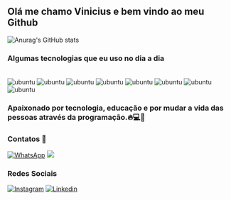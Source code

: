 ## Olá  me  chamo Vinicius e bem vindo ao meu Github

![Anurag's GitHub stats](https://github-readme-stats.vercel.app/api?username=ViniAguiar1&show_icons=true&theme=radical)

### Algumas tecnologias que eu uso no dia a dia

<div style="display: inline_block"><br/>
  <img align="center" alt="ubuntu" src="https://img.shields.io/badge/Ubuntu-E95420?style=for-the-badge&logo=ubuntu&logoColor=white" />
  <img align="center" alt="ubuntu" src="https://img.shields.io/badge/Windows-0078D6?style=for-the-badge&logo=windows&logoColor=white" />
  <img align="center" alt="ubuntu" src="https://img.shields.io/badge/Python-14354C?style=for-the-badge&logo=python&logoColor=white" />
  <img align="center" alt="ubuntu" src="https://img.shields.io/badge/MySQL-00000F?style=for-the-badge&logo=mysql&logoColor=white" />
  <img align="center" alt="ubuntu" src="https://img.shields.io/badge/Powershell-2CA5E0?style=for-the-badge&logo=powershell&logoColor=white" />
  <img align="center" alt="ubuntu" src="https://img.shields.io/badge/Visual_Studio_Code-0078D4?style=for-the-badge&logo=visual%20studio%20code&logoColor=white" />
  <img align="center" alt="ubuntu" src="https://img.shields.io/badge/GIT-E44C30?style=for-the-badge&logo=git&logoColor=white" />
  <img align="center" alt="ubuntu" src="https://img.shields.io/badge/JavaScript-F7DF1E?style=for-the-badge&logo=javascript&logoColor=white" />
</div>

### Apaixonado por tecnologia, educação e por mudar a vida das pessoas através da programação.🔥💻🔋

### Contatos 📱

[![WhatsApp](https://img.shields.io/badge/WhatsApp-25D366?style=for-the-badge&logo=whatsapp&logoColor=white)](https://wa.me/5511964204944)
[![](https://img.shields.io/badge/Gmail-D14836?style=for-the-badge&logo=gmail&logoColor=white)](gustavocamargothomas@gmail.com)

###  Redes Sociais

[![Instagram](https://img.shields.io/badge/Instagram-E4405F?style=for-the-badge&logo=instagram&logoColor=white)](https://www.instagram.com/viniaguiar.a/)
[![Linkedin](https://img.shields.io/badge/LinkedIn-0077B5?style=for-the-badge&logo=linkedin&logoColor=white)](https://www.linkedin.com/in/viniciusaguiar-araujo/)



